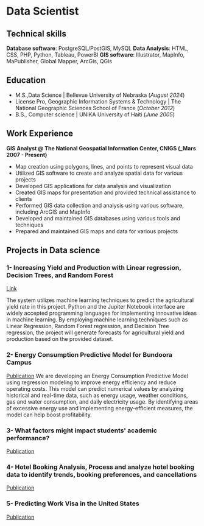 # Data Scientist

## Technical skills
**Database software**: PostgreSQL/PostGIS, MySQL 
**Data Analysis**: HTML, CSS, PHP, Python, Tableau, PowerBI
**GIS software**: Illustrator, MapInfo, MaPublisher, Global Mapper, ArcGis, QGis


## Education
- M.S.,Data Science | Bellevue University of Nebraska (_August 2024_)							       		
- License Pro, Geographic Information Systems & Technology	| The National Geographic Sciences School of France (_October 2012_)	 	   		
- B.S., Computer science | UNIKA University of Haiti (_June 2005_)

## Work Experience
**GIS Analyst @ The National Geospatial Information Center, CNIGS (_Mars 2007 - Present)**
- Map creation using polygons, lines, and points to represent visual data
- Utilized GIS software to create and analyze spatial data for various projects
- Developed GIS applications for data analysis and visualization
- Created GIS maps for presentation and provided technical assistance to clients
- Performed GIS data collection and analysis using various software, including ArcGIS and MapInfo
- Developed and maintained GIS databases using various tools and techniques
- Prepared and maintained GIS maps and data for various projects

## Projects in Data science
### 1- Increasing Yield and Production with Linear regression, Decision Trees, and Random Forest
[Link](https://github.com/BarbaJean/BarbaJean.github.io/blob/main/Project_increasing_yield.pdf)


The system utilizes machine learning techniques to predict the agricultural yield rate in this project. Python and the Jupiter Notebook interface are widely accepted programming languages for implementing innovative ideas in machine learning. By employing machine learning techniques such as Linear Regression, Random Forest regression, and Decision Tree regression, the project will generate forecasts for agricultural yield and production based on the provided dataset.

### 2- Energy Consumption Predictive Model for Bundoora Campus
[Publication](https://www.mdpi.com/1424-8220/22/8/3048)
We are developing an Energy Consumption Predictive Model using regression modeling to improve energy efficiency and reduce operating costs. This model can predict numerical values by analyzing historical and real-time data, such as energy usage, weather conditions, gas and water consumption, and daily electricity usage. By identifying areas of excessive energy use and implementing energy-efficient measures, the model can help boost profitability.

### 3- What factors might impact students' academic performance?
[Publication](https://www.mdpi.com/1424-8220/22/8/3048)

### 4- Hotel Booking Analysis, Process and analyze hotel booking data to identify trends, booking preferences, and cancellations
[Publication](https://www.mdpi.com/1424-8220/22/8/3048)

### 5- Predicting Work Visa in the United States
[Publication](https://www.mdpi.com/1424-8220/22/8/3048)
